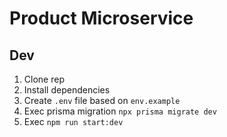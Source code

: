 # Product Microservice

## Dev

1. Clone rep
2. Install dependencies
3. Create `.env` file based on `env.example`
4. Exec prisma migration `npx prisma migrate dev`
5. Exec `npm run start:dev`

